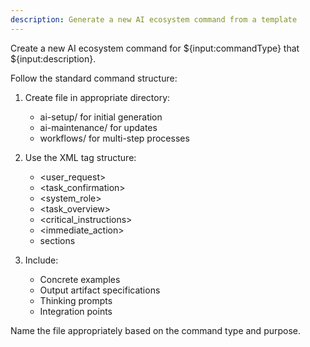 ```yaml
---
description: Generate a new AI ecosystem command from a template
---
```


Create a new AI ecosystem command for ${input:commandType} that ${input:description}.

Follow the standard command structure:
1. Create file in appropriate directory:
   - ai-setup/ for initial generation
   - ai-maintenance/ for updates
   - workflows/ for multi-step processes

2. Use the XML tag structure:
   - <user_request>
   - <task_confirmation>
   - <system_role>
   - <task_overview>
   - <critical_instructions>
   - <immediate_action>
   - <phase> sections

3. Include:
   - Concrete examples
   - Output artifact specifications
   - Thinking prompts
   - Integration points

Name the file appropriately based on the command type and purpose.